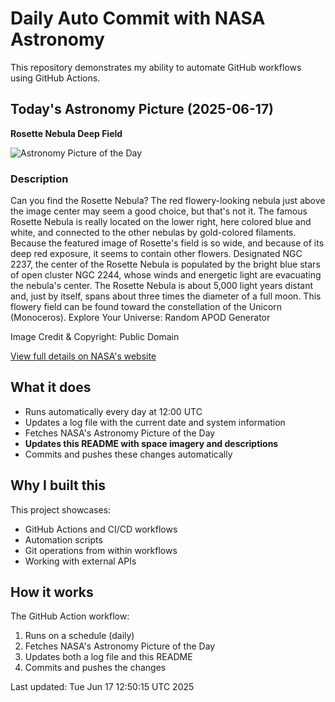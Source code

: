 # Daily Auto Commit with NASA Astronomy
This repository demonstrates my ability to automate GitHub workflows using GitHub Actions.

## Today's Astronomy Picture (2025-06-17)
**Rosette Nebula Deep Field**

![Astronomy Picture of the Day](https://apod.nasa.gov/apod/image/2506/RosettaDeepRed_Mendez_960.jpg)

### Description
Can you find the Rosette Nebula? The red flowery-looking nebula just above the image center may seem a good choice, but that's not it.  The famous Rosette Nebula is really located on the lower right, here colored blue and white, and connected to the other nebulas by gold-colored filaments.  Because the featured image of Rosette's field is so wide, and because of its deep red exposure, it seems to contain other flowers.  Designated NGC 2237, the center of the Rosette Nebula is populated by the bright blue stars of open cluster NGC 2244, whose winds and energetic light are evacuating the nebula's center.  The Rosette Nebula is about 5,000 light years distant and, just by itself, spans about three times the diameter of a full moon. This flowery field can be found toward the constellation of the Unicorn  (Monoceros).   Explore Your Universe: Random APOD Generator

Image Credit & Copyright: Public Domain

[View full details on NASA's website](https://apod.nasa.gov/apod/astropix.html)

## What it does
- Runs automatically every day at 12:00 UTC
- Updates a log file with the current date and system information
- Fetches NASA's Astronomy Picture of the Day
- **Updates this README with space imagery and descriptions**
- Commits and pushes these changes automatically

## Why I built this
This project showcases:
- GitHub Actions and CI/CD workflows
- Automation scripts
- Git operations from within workflows
- Working with external APIs

## How it works
The GitHub Action workflow:
1. Runs on a schedule (daily)
2. Fetches NASA's Astronomy Picture of the Day
3. Updates both a log file and this README
4. Commits and pushes the changes

Last updated: Tue Jun 17 12:50:15 UTC 2025
